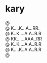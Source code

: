 # kary

@ <br/>
@ K....K...A...RR.<br/>
@ K..K....A.A..R.R<br/>
@ KK......AAA..RR<br/>
@ K..K....A.A..R.R<br/>
@ K....K..A.A..R.R<br/>
@ <br/>

<!--
@ ............
@ K..K..A..RR.  @ @
@ K.K..A.A.R.R  @ @
@ KK...AAA.RR.  @ @
@ K.K..A.A.R.R   @
@ K..K.A.A.R.R   @
@ .................
-->

